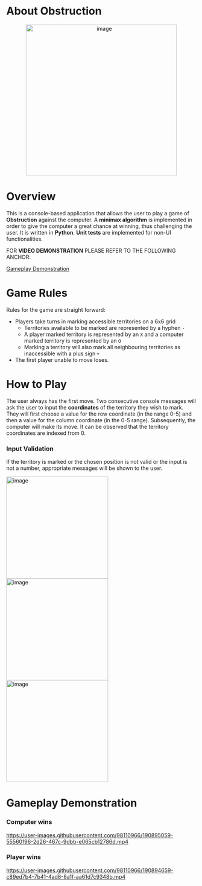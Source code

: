 # About Obstruction

<p align="center">
<img width="400" alt="image" src="https://user-images.githubusercontent.com/98110966/190895748-a14a8b02-0c9c-42e0-b121-fb9d9158c6a2.png">
</p>

# Overview

This is a console-based application that allows the user to play a game of **Obstruction** against the computer. A **minimax algorithm** is implemented in order to give the computer a great chance at winning, thus challenging the user. It is written in **Python**. **Unit tests** are implemented for non-UI functionalities.

FOR **VIDEO DEMONSTRATION** PLEASE REFER TO THE FOLLOWING ANCHOR:

[Gameplay Demonstration](#gameplay-demonstration)

# Game Rules

Rules for the game are straight forward: 
* Players take turns in marking accessible territories on a 6x6 grid 
  - Territories available to be marked are represented by a hyphen `-`
  - A player marked territory is represented by an `X` and a computer marked territory is represented by an `O`
  - Marking a territory will also mark all neighbouring territories as inaccessible with a plus sign `+`
* The first player unable to move loses.

# How to Play

The user always has the first move. Two consecutive console messages will ask the user to input the **coordinates** of the territory they wish to mark. They will first choose a value for the row coordinate (in the range 0-5) and then a value for the column coordinate (in the 0-5 range). Subsequently, the computer will make its move. It can be observed that the territory coordinates are indexed from 0.

### Input Validation

If the territory is marked or the chosen position is not valid or the input is not a number, appropriate messages will be shown to the user.

<img width="270" alt="image" src="https://user-images.githubusercontent.com/98110966/190895811-46015bec-12e0-495d-9c83-6facdfc886bb.png">
<img width="270" alt="image" src="https://user-images.githubusercontent.com/98110966/190895786-7101e73a-c484-4f62-a905-fe73b5046440.png">
<img width="270" alt="image" src="https://user-images.githubusercontent.com/98110966/190895858-c7817495-7a6b-4e0a-9bb4-08478627ee52.png">

# Gameplay Demonstration

### Computer wins

https://user-images.githubusercontent.com/98110966/190895059-55560f96-2d26-467c-9dbb-e065cb12786d.mp4

### Player wins

https://user-images.githubusercontent.com/98110966/190894659-c89ed7b4-7b41-4ad8-8a1f-aa61d7c9348b.mp4

